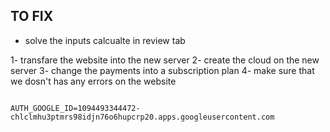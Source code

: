 ## TO FIX

- solve the inputs calcualte in review tab

1- transfare the website into the new server
2- create the cloud on the new server
3- change the payments into a subscription plan
4- make sure that we dosn't has any errors on the website

                                                    AUTH_GOOGLE_ID=1094493344472-chlclmhu3ptmrs98idjn76o6hupcrp20.apps.googleusercontent.com
